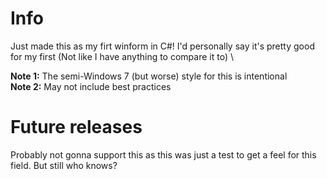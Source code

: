 # Info
Just made this as my firt winform in C#! I'd personally say it's pretty good for my first (Not like I have anything to compare it to) \

**Note 1:** The semi-Windows 7 (but worse) style for this is intentional \
**Note 2:** May not include best practices

# Future releases
Probably not gonna support this as this was just a test to get a feel for this field. But still who knows?
